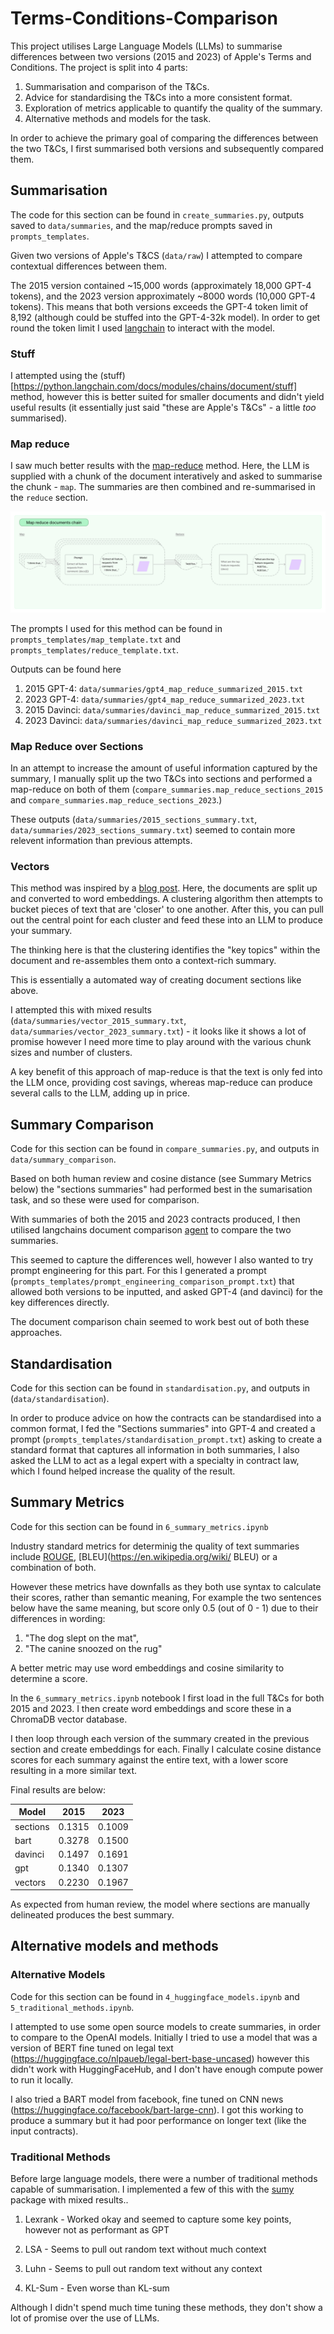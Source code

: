 # Terms-Conditions-Comparison
This project utilises Large Language Models (LLMs) to summarise differences between two versions (2015 and 2023) of Apple's Terms and Conditions. 
The project is split into 4 parts:
1. Summarisation and comparison of the T&Cs.
2. Advice for standardising the T&Cs into a more consistent format.
3. Exploration of metrics applicable to quantify the quality of the summary.
4. Alternative methods and models for the task.

In order to achieve the primary goal of comparing the differences between the two T&Cs, I first summarised both versions and subsequently compared them.

## Summarisation 
The code for this section can be found in `create_summaries.py`, outputs saved to `data/summaries`, and the map/reduce prompts saved in `prompts_templates`.

Given two versions of Apple's T&CS (`data/raw`) I attempted to compare contextual differences between them. 

The 2015 version contained ~15,000 words (approximately 18,000 GPT-4 tokens), and the 2023 version approximately ~8000 words (10,000 GPT-4 tokens). This means that both versions exceeds the GPT-4 token limit of 8,192 (although could be stuffed into the GPT-4-32k model).
In order to get round the token limit I used [langchain](https://python.langchain.com/docs/get_started/introduction) to interact with the model. 

### Stuff

I attempted using the (stuff)[https://python.langchain.com/docs/modules/chains/document/stuff] method, however this is better suited for smaller documents and didn't yield useful results (it essentially just said "these are Apple's T&Cs" - a little *too* summarised).

### Map reduce

I saw much better results with the [map-reduce](https://python.langchain.com/docs/modules/chains/document/map_reduce) method. Here, the LLM is supplied with a chunk of the document interatively and asked to summarise the chunk - `map`. The summaries are then combined and re-summarised in the `reduce` section. 


![map_reduce fig](./readme_figs/map_reduce.jpeg)


The prompts I used for this method can be found in  `prompts_templates/map_template.txt` and `prompts_templates/reduce_template.txt`.

Outputs can be found here
1. 2015 GPT-4: `data/summaries/gpt4_map_reduce_summarized_2015.txt`
2. 2023 GPT-4: `data/summaries/gpt4_map_reduce_summarized_2023.txt`
3. 2015 Davinci: `data/summaries/davinci_map_reduce_summarized_2015.txt`
4. 2023 Davinci: `data/summaries/davinci_map_reduce_summarized_2023.txt`

### Map Reduce over Sections
In an attempt to increase the amount of useful information captured by the summary, I manually split up the two T&Cs into sections and performed a map-reduce on both of them (`compare_summaries.map_reduce_sections_2015` and `compare_summaries.map_reduce_sections_2023`.) 

These outputs (`data/summaries/2015_sections_summary.txt`, `data/summaries/2023_sections_summary.txt`) seemed to contain more relevent information than previous attempts. 


### Vectors
This method was inspired by a [blog post](https://pashpashpash.substack.com/p/tackling-the-challenge-of-document). 
Here, the documents are split up and converted to word embeddings. A clustering algorithm then attempts to bucket pieces of text that are 'closer' to one another. After this, you can pull out the central point for each cluster and feed these into an LLM to produce your summary. 

The thinking here is that the clustering identifies the "key topics" within the document and re-assembles them onto a context-rich summary. 

This is essentially a automated way of creating document sections like above. 

I attempted this with mixed results (`data/summaries/vector_2015_summary.txt`, `data/summaries/vector_2023_summary.txt`) - it looks like it shows a lot of promise however I need more time to play around with the various chunk sizes and number of clusters. 

A key benefit of this approach of map-reduce is that the text is only fed into the LLM once, providing cost savings, whereas map-reduce can produce several calls to the LLM, adding up in price. 


## Summary Comparison
Code for this section can be found in `compare_summaries.py`, and outputs in `data/summary_comparison`. 

Based on both human review and cosine distance (see Summary Metrics below) the "sections summaries" had performed best in the sumarisation task, and so these were used for comparison. 

With summaries of both the 2015 and 2023 contracts produced, I then utilised langchains document comparison [agent](https://python.langchain.com/docs/integrations/toolkits/document_comparison_toolkit) to compare the two summaries. 


This seemed to capture the differences well, however I also wanted to try prompt engineering for this part. For this I generated a prompt (`prompts_templates/prompt_engineering_comparison_prompt.txt`) that allowed both versions to be inputted, and asked GPT-4 (and davinci) for the key differences directly. 

The document comparison chain seemed to work best out of both these approaches. 

## Standardisation

Code for this section can be found in `standardisation.py`, and outputs in (`data/standardisation`).

In order to produce advice on how the contracts can be standardised into a common format, I fed the "Sections summaries" into GPT-4 and created a prompt (`prompts_templates/standardisation_prompt.txt`) asking to create a standard format that captures all information in both summaries, I also asked the LLM to act as a legal expert with a specialty in contract law, which I found helped increase the quality of the result. 

## Summary Metrics
Code for this section can be found in ```6_summary_metrics.ipynb```

Industry standard metrics for determinig the quality of text summaries include [ROUGE](https://en.wikipedia.org/wiki/ROUGE_(metric)), [BLEU](https://en.wikipedia.org/wiki/ BLEU) or a combination of both.

However these metrics have downfalls as they both use syntax to calculate their scores, rather than semantic meaning, 
For example the two sentences below have the same meaning, but score only 0.5 (out of 0 - 1) due to their differences in wording:
1. "The dog slept on the mat", 
2. "The canine snoozed on the rug"

A better metric may use word embeddings and cosine similarity to determine a score. 

In the ```6_summary_metrics.ipynb``` notebook I first load in the full T&Cs for both 2015 and 2023. I then create word embeddings and score these in a ChromaDB vector database. 

I then loop through each version of the summary created in the previous section and create embeddings for each. 
Finally I calculate cosine distance scores for each summary against the entire text, with a lower score resulting in a more similar text. 

Final results are below:

| Model           | 2015         | 2023         |
| --------------- | ------------ | ------------ |
| sections        | 0.1315       | 0.1009       |
| bart            | 0.3278       | 0.1500       |
| davinci         | 0.1497       | 0.1691       |
| gpt             | 0.1340       | 0.1307       |
| vectors         | 0.2230       | 0.1967       |

As expected from human review, the model where sections are manually delineated produces the best summary. 

## Alternative models and methods
### Alternative Models

Code for this section can be found in `4_huggingface_models.ipynb` and `5_traditional_methods.ipynb`. 

I attempted to use some open source models to create summaries, in order to compare to the OpenAI models. Initially I tried to use a model that was a version of BERT fine tuned on legal text (https://huggingface.co/nlpaueb/legal-bert-base-uncased) however this didn't work with HuggingFaceHub, and I don't have enough compute power to run it locally. 

I also tried a BART model from facebook, fine tuned on CNN news (https://huggingface.co/facebook/bart-large-cnn). I got this working to produce a summary but it had poor performance on longer text (like the input contracts).

### Traditional Methods
Before large language models, there were a number of traditional methods capable of summarisation. I implemented a few of this with the [sumy](https://miso-belica.github.io/sumy/) package with mixed results..

1. Lexrank - Worked okay and seemed to capture some key points, however not as performant as GPT

2. LSA - Seems to pull out random text without much context

3. Luhn - Seems to pull out random text without any context

4. KL-Sum - Even worse than KL-sum

Although I didn't spend much time tuning these methods, they don't show a lot of promise over the use of LLMs. 